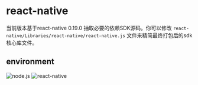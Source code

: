 # react-native

当前版本基于react-native 0.19.0 抽取必要的依赖SDK源码。你可以修改 `react-native/Libraries/react-native/react-native.js` 文件来精简最终打包后的sdk核心库文件。

## environment

![node.js](https://img.shields.io/badge/node.js-%3E=_4.0.0-green.svg?style=flat-square)
![react-native](https://img.shields.io/badge/react--native-%3D_0.19.0-green.svg)
